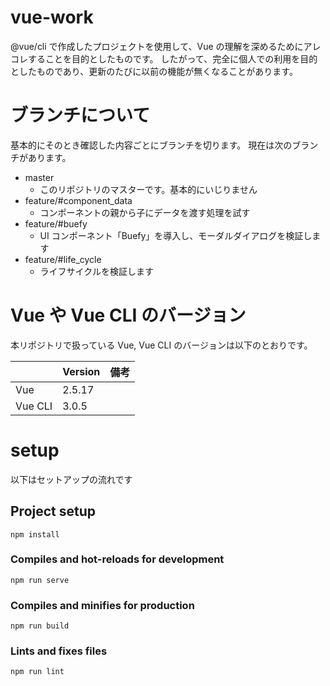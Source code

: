 # vue-work

@vue/cli で作成したプロジェクトを使用して、Vue の理解を深めるためにアレコレすることを目的としたものです。 したがって、完全に個人での利用を目的としたものであり、更新のたびに以前の機能が無くなることがあります。

# ブランチについて

基本的にそのとき確認した内容ごとにブランチを切ります。 現在は次のブランチがあります。

- master
  - このリポジトリのマスターです。基本的にいじりません
- feature/#component_data
  - コンポーネントの親から子にデータを渡す処理を試す
- feature/#buefy
  - UI コンポーネント「Buefy」を導入し、モーダルダイアログを検証します
- feature/#life_cycle
  - ライフサイクルを検証します


# Vue や Vue CLI のバージョン
本リポジトリで扱っている Vue, Vue CLI のバージョンは以下のとおりです。

|         | Version | 備考 |
| ------- | ------- | ---- |
| Vue     | 2.5.17  |      |
| Vue CLI | 3.0.5   |      |


# setup

以下はセットアップの流れです

## Project setup

```
npm install
```

### Compiles and hot-reloads for development

```
npm run serve
```

### Compiles and minifies for production

```
npm run build
```

### Lints and fixes files

```
npm run lint
```
